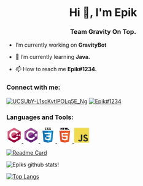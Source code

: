 <h1 align="center">Hi 👋, I'm Epik</h1>
<h3 align="center">Team Gravity On Top.</h3>

- I’m currently working on **GravityBot**

- 🌱 I’m currently learning **Java.**

- 📫 How to reach me **Epik#1234.**

<h3 align="left">Connect with me:</h3>
<p align="left">

<a href="https://youtube.com/channel/UCkrfA46q9XC50frb8XKg67A" target="blank"><img align="center" src="https://cdn.jsdelivr.net/npm/simple-icons@3.0.1/icons/youtube.svg" alt="UCSUbY-L1scKvtIPOLq5E_Ng" height="30" width="40" /></a>
<a href="https://discord.gg/JbHtskvczj" target="blank"><img align="center" src="https://cdn.jsdelivr.net/npm/simple-icons@3.0.1/icons/discord.svg" alt="Epik#1234" height="30" width="40" /></a>
</p>

<h3 align="left">Languages and Tools:</h3>
<p align="left"> <a href="https://www.w3schools.com/cpp/" target="_blank"> <img src="https://raw.githubusercontent.com/devicons/devicon/master/icons/cplusplus/cplusplus-original.svg" alt="cplusplus" width="40" height="40"/> </a> <a href="https://www.w3schools.com/cs/" target="_blank"> <img src="https://raw.githubusercontent.com/devicons/devicon/master/icons/csharp/csharp-original.svg" alt="csharp" width="40" height="40"/> </a> <a href="https://www.w3schools.com/css/" target="_blank"> <img src="https://raw.githubusercontent.com/devicons/devicon/master/icons/css3/css3-original-wordmark.svg" alt="css3" width="40" height="40"/> </a> <a href="https://www.w3.org/html/" target="_blank"> <img src="https://raw.githubusercontent.com/devicons/devicon/master/icons/html5/html5-original-wordmark.svg" alt="html5" width="40" height="40"/> </a> <a href="https://developer.mozilla.org/en-US/docs/Web/JavaScript" target="_blank"> <img src="https://raw.githubusercontent.com/devicons/devicon/master/icons/javascript/javascript-original.svg" alt="javascript" width="40" height="40"/> </a> </p>

[![Readme Card](https://github-readme-stats.vercel.app/api/pin/?username=Epik123&repo=WeatherClient&show_owner=true&theme=tokyonight)](https://github.com/Epik123/Atomic-Anticheat)

![Epiks github stats!](https://github-readme-stats.vercel.app/api?username=Epik123&show_icons=true&theme=tokyonight) 

[![Top Langs](https://github-readme-stats.vercel.app/api/top-langs/?username=Epik123&theme=tokyonight)](https://github.com/Epik123/github-readme-stats)


